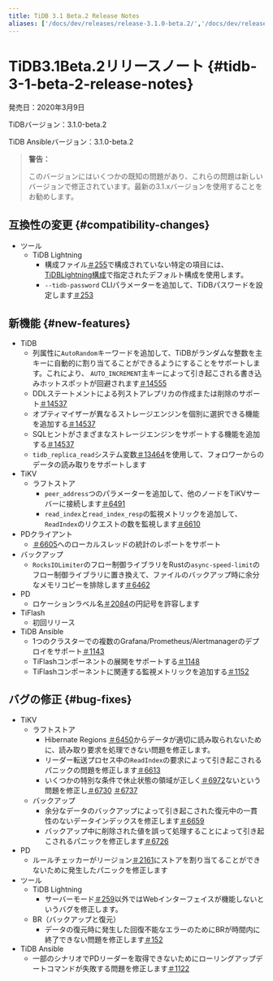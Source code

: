 ```yaml
---
title: TiDB 3.1 Beta.2 Release Notes
aliases: ['/docs/dev/releases/release-3.1.0-beta.2/','/docs/dev/releases/3.1.0-beta.2/']
---
```


# TiDB3.1Beta.2リリースノート {#tidb-3-1-beta-2-release-notes}

発売日：2020年3月9日

TiDBバージョン：3.1.0-beta.2

TiDB Ansibleバージョン：3.1.0-beta.2

> <strong>警告：</strong>
>
> このバージョンにはいくつかの既知の問題があり、これらの問題は新しいバージョンで修正されています。最新の3.1.xバージョンを使用することをお勧めします。

## 互換性の変更 {#compatibility-changes}

-   ツール
    -   TiDB Lightning
        -   構成ファイル[＃255](https://github.com/pingcap/tidb-lightning/pull/255)で構成されていない特定の項目には、 [TiDBLightning構成](/tidb-lightning/tidb-lightning-configuration.md)で指定されたデフォルト構成を使用します。
        -   `--tidb-password` CLIパラメーターを追加して、TiDBパスワードを設定します[＃253](https://github.com/pingcap/tidb-lightning/pull/253)

## 新機能 {#new-features}

-   TiDB
    -   列属性に`AutoRandom`キーワードを追加して、TiDBがランダムな整数を主キーに自動的に割り当てることができるようにすることをサポートします。これにより、 `AUTO_INCREMENT`主キーによって引き起こされる書き込みホットスポットが回避されます[＃14555](https://github.com/pingcap/tidb/pull/14555)
    -   DDLステートメントによる列ストアレプリカの作成または削除のサポート[＃14537](https://github.com/pingcap/tidb/pull/14537)
    -   オプティマイザーが異なるストレージエンジンを個別に選択できる機能を追加する[＃14537](https://github.com/pingcap/tidb/pull/14537)
    -   SQLヒントがさまざまなストレージエンジンをサポートする機能を追加する[＃14537](https://github.com/pingcap/tidb/pull/14537)
    -   `tidb_replica_read`システム変数[＃13464](https://github.com/pingcap/tidb/pull/13464)を使用して、フォロワーからのデータの読み取りをサポートします
-   TiKV
    -   ラフトストア
        -   `peer_address`つのパラメーターを追加して、他のノードをTiKVサーバーに接続します[＃6491](https://github.com/tikv/tikv/pull/6491)
        -   `read_index`と`read_index_resp`の監視メトリックを追加して、 `ReadIndex`のリクエストの数を監視します[＃6610](https://github.com/tikv/tikv/pull/6610)
-   PDクライアント
    -   [＃6605](https://github.com/tikv/tikv/pull/6605)へのローカルスレッドの統計のレポートをサポート
-   バックアップ
    -   `RocksIOLimiter`のフロー制御ライブラリをRustの`async-speed-limit`のフロー制御ライブラリに置き換えて、ファイルのバックアップ時に余分なメモリコピーを排除します[＃6462](https://github.com/tikv/tikv/pull/6462)
-   PD
    -   ロケーションラベル名[＃2084](https://github.com/pingcap/pd/pull/2084)の円記号を許容します
-   TiFlash
    -   初回リリース
-   TiDB Ansible
    -   1つのクラスターでの複数のGrafana/Prometheus/Alertmanagerのデプロイをサポート[＃1143](https://github.com/pingcap/tidb-ansible/pull/1143)
    -   TiFlashコンポーネントの展開をサポートする[＃1148](https://github.com/pingcap/tidb-ansible/pull/1148)
    -   TiFlashコンポーネントに関連する監視メトリックを追加する[＃1152](https://github.com/pingcap/tidb-ansible/pull/1152)

## バグの修正 {#bug-fixes}

-   TiKV
    -   ラフトストア
        -   Hibernate Regions [＃6450](https://github.com/tikv/tikv/pull/6450)からデータが適切に読み取られないために、読み取り要求を処理できない問題を修正します。
        -   リーダー転送プロセス中の`ReadIndex`の要求によって引き起こされるパニックの問題を修正します[＃6613](https://github.com/tikv/tikv/pull/6613)
        -   いくつかの特別な条件で休止状態の領域が正しく[＃6972](https://github.com/tikv/tikv/pull/6972)ないという問題を修正し[＃6730](https://github.com/tikv/tikv/pull/6730) [＃6737](https://github.com/tikv/tikv/pull/6737)
    -   バックアップ
        -   余分なデータのバックアップによって引き起こされた復元中の一貫性のないデータインデックスを修正します[＃6659](https://github.com/tikv/tikv/pull/6659)
        -   バックアップ中に削除された値を誤って処理することによって引き起こされるパニックを修正します[＃6726](https://github.com/tikv/tikv/pull/6726)
-   PD
    -   ルールチェッカーがリージョン[＃2161](https://github.com/pingcap/pd/pull/2161)にストアを割り当てることができないために発生したパニックを修正します
-   ツール
    -   TiDB Lightning
        -   サーバーモード[＃259](https://github.com/pingcap/tidb-lightning/pull/259)以外ではWebインターフェイスが機能しないというバグを修正します。
    -   BR（バックアップと復元）
        -   データの復元時に発生した回復不能なエラーのためにBRが時間内に終了できない問題を修正します[＃152](https://github.com/pingcap/br/pull/152)
-   TiDB Ansible
    -   一部のシナリオでPDリーダーを取得できないためにローリングアップデートコマンドが失敗する問題を修正します[＃1122](https://github.com/pingcap/tidb-ansible/pull/1122)
